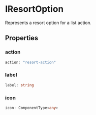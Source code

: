 # IResortOption

Represents a resort option for a list action.

## Properties

### action

```ts
action: "resort-action"
```

### label

```ts
label: string
```

### icon

```ts
icon: ComponentType<any>
```
